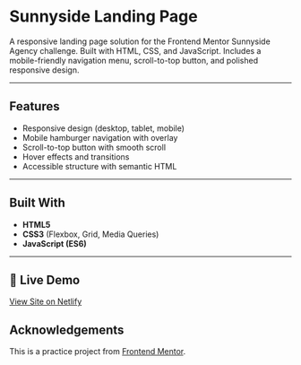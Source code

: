# Sunnyside Landing Page

A responsive landing page solution for the Frontend Mentor Sunnyside Agency challenge. Built with HTML, CSS, and JavaScript. Includes a mobile-friendly navigation menu, scroll-to-top button, and polished responsive design.

---

## Features
- Responsive design (desktop, tablet, mobile)
- Mobile hamburger navigation with overlay
- Scroll-to-top button with smooth scroll
- Hover effects and transitions
- Accessible structure with semantic HTML

---

##  Built With
- **HTML5**
- **CSS3** (Flexbox, Grid, Media Queries)
- **JavaScript (ES6)**

---


## 🔗 Live Demo
 [View Site on Netlify](https://sunnyside-agency-shafqat.netlify.app/)


##  Acknowledgements
This is a practice project from [Frontend Mentor](https://www.frontendmentor.io/).

